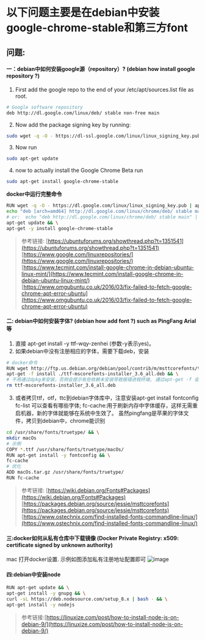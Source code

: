 # 以下问题主要是在debian中安装google-chrome-stable和第三方font
## 问题:
#### 一：debian中如何安装google源（repository）? (debian how install google repository ?)
1. First add the google repo to the end of your /etc/apt/sources.list file as root.
```sh
# Google software repository
deb http://dl.google.com/linux/deb/ stable non-free main
```
2. Now add the package signing key by running:
```sh
sudo wget -q -O - https://dl-ssl.google.com/linux/linux_signing_key.pub | apt-key add -
```
3. Now run
```sh
sudo apt-get update
```
4. now to actually install the Google Chrome Beta run
```sh
sudo apt-get install google-chrome-stable
```
**docker中运行完整命令**
```sh
RUN wget -q -O - https://dl.google.com/linux/linux_signing_key.pub | apt-key add - && \
echo "deb [arch=amd64] http://dl.google.com/linux/chrome/deb/ stable main" | tee /etc/apt/sources.list.d/google-chrome.list && \
# or:  echo "deb http://dl.google.com/linux/chrome/deb/ stable main" | tee -a /etc/apt/sources.list && \
apt-get update && \
apt-get -y install google-chrome-stable
```
> 参考链接: [https://ubuntuforums.org/showthread.php?t=1351541](https://ubuntuforums.org/showthread.php?t=1351541)
> [https://www.google.com/linuxrepositories/](https://www.google.com/linuxrepositories/)
> [https://www.tecmint.com/install-google-chrome-in-debian-ubuntu-linux-mint/](https://www.tecmint.com/install-google-chrome-in-debian-ubuntu-linux-mint/)
> [https://www.omgubuntu.co.uk/2016/03/fix-failed-to-fetch-google-chrome-apt-error-ubuntu](https://www.omgubuntu.co.uk/2016/03/fix-failed-to-fetch-google-chrome-apt-error-ubuntu)

#### 二: debian中如何安装字体? (debian how add font ?) such as PingFang Arial等
1. 直接 apt-get install -y ttf-wqy-zenhei (参数-y表示yes)。
2. 如果debian中没有注册相应的字体，需要下载deb，安装
```sh
# docker命令
RUN wget http://ftp.us.debian.org/debian/pool/contrib/m/msttcorefonts/ttf-mscorefonts-installer_3.6_all.deb && \
apt-get -f install ./ttf-mscorefonts-installer_3.6_all.deb && \
# 不用通过dpkg来安装，否侧会提示有些依赖未安装导致报错进程终端, 通过apt-get -f 会修复依赖(指定具体的./**.deb)
rm ttf-mscorefonts-installer_3.6_all.deb
```
3. 或者拷贝ttf，otf，ttc到debian字体库中，注意安装apt-get install fontconfig
fc-list 可以查看有哪些字体; fc-cache:用于刷新内存中字体缓存，这样无需重启机器，新的字体就能够在系统中生效了。
虽然pingfang是苹果的字体文件，拷贝到debian中，chrome能识别
```sh
cd /usr/share/fonts/truetype/ && \
mkdir macOs
# 示例
COPY *.ttf /usr/share/fonts/truetype/macOs/
RUN apt-get install -y fontconfig && \
fc-cache
# 优化
ADD macOs.tar.gz /usr/share/fonts/truetype/
RUN fc-cache
```

> 参考链接: [https://wiki.debian.org/Fonts#Packages](https://wiki.debian.org/Fonts#Packages)
[https://packages.debian.org/source/jessie/msttcorefonts](https://packages.debian.org/source/jessie/msttcorefonts)
[https://www.ostechnix.com/find-installed-fonts-commandline-linux/](https://www.ostechnix.com/find-installed-fonts-commandline-linux/)

#### 三:docker如何从私有仓库中下载镜像 (Docker Private Registry: x509: certificate signed by unknown authority)
mac 打开docker设置.
示例如图添加私有注册地址配置即可
![image](https://user-images.githubusercontent.com/13174560/43839192-15e3278c-9b50-11e8-8d2c-ad3d0a63ab52.png)

#### 四:debian中安装node
```sh
RUN apt-get update && \
apt-get install -y gnupg && \
curl -sL https://deb.nodesource.com/setup_8.x | bash - && \
apt-get install -y nodejs
```
> 参考链接:[https://linuxize.com/post/how-to-install-node-js-on-debian-9/](https://linuxize.com/post/how-to-install-node-js-on-debian-9/)
